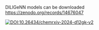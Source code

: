 

DILIGeNN models can be downloaded
https://zenodo.org/records/14676047

[![DOI:10.26434/chemrxiv-2024-d12gk-v2](https://raw.githubusercontent.com/user-attachments/assets/73610c2a-56a6-4697-9736-ec5de46f8bd3)](https://doi.org/10.26434/chemrxiv-2024-d12gk-v2)

